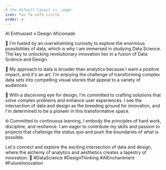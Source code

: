 ```yaml
---
# the default layout is 'page'
icon: fas fa-info-circle
order: 4
---
```


AI Enthusiast x Design Aficionado

🚀 I'm fueled by an overwhelming curiosity to explore the enormous possibilities of data, which is why I am immersed in studying Data Science. The key to unlocking revolutionary innovation lies in a fusion of Data Science and Design.

🌟 My approach to data is broader than analytics because I want a positive impact, and it's an art. I'm enjoying the challenge of transforming complex data sets into compelling visual stories that appeal to a variety of audiences.

🎨 With a discerning eye for design, I'm committed to crafting solutions that solve complex problems and enhance user experiences. I see the intersection of data and design as the breeding ground for innovation, and I'm determined to be a pioneer in this transformative space.

🌐 Committed to continuous learning, I embody the principles of hard work, discipline, and resilience. I am eager to contribute my skills and passion to projects that challenge the status quo and push the boundaries of what is possible.

Let's connect and explore the exciting intersection of data and design, where the alchemy of analytics and aesthetics creates a tapestry of innovation. 🌈 #DataScience #DesignThinking #AIEnchantment #FutureInnovation
